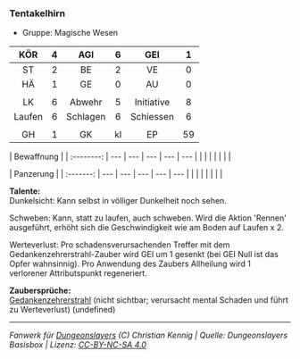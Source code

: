 ### Tentakelhirn

- Gruppe: Magische Wesen

|  KÖR   |  4  |   AGI    |  6  |    GEI     |  1  |
| :----: | :-: | :------: | :-: | :--------: | :-: |
|   ST   |  2  |    BE    |  2  |     VE     |  0  |
|   HÄ   |  1  |    GE    |  0  |     AU     |  0  |
|        |     |          |     |            |     |
|   LK   |  6  |  Abwehr  |  5  | Initiative |  8  |
| Laufen |  6  | Schlagen |  6  | Schiessen  |  6  |
|        |     |          |     |            |     |
|   GH   |  1  |    GK    | kl  |     EP     | 59  |

| Bewaffnung |
| :--------: | --- | --- | --- | --- | --- |
|            |     |     |     |     |     |

| Panzerung |
| :-------: | --- | --- | --- | --- | --- |
|           |     |     |     |     |     |

**Talente:**  
Dunkelsicht: Kann selbst in völliger Dunkelheit noch sehen.

Schweben: Kann, statt zu laufen, auch schweben. Wird die Aktion 'Rennen' ausgeführt, erhöht sich die Geschwindigkeit wie am Boden auf Laufen x 2.

Werteverlust: Pro schadensverursachenden Treffer mit dem Gedankenzehrerstrahl-Zauber wird GEI um 1 gesenkt (bei GEI Null ist das Opfer wahnsinnig). Pro Anwendung des Zaubers Allheilung wird 1 verlorener Attributspunkt regeneriert.

**Zaubersprüche:**  
[Gedankenzehrerstrahl](/fanwerk/zauber/gedankenzehrerstrahl.md) (nicht sichtbar; verursacht mental Schaden und führt zu Werteverlust) (undefined)

---

_Fanwerk für [Dungeonslayers](https://www.dungeonslayers.net/) (C) Christian Kennig | Quelle: Dungeonslayers Basisbox | Lizenz: [CC-BY-NC-SA 4.0](https://creativecommons.org/licenses/by-nc-sa/4.0/deed.de)_
